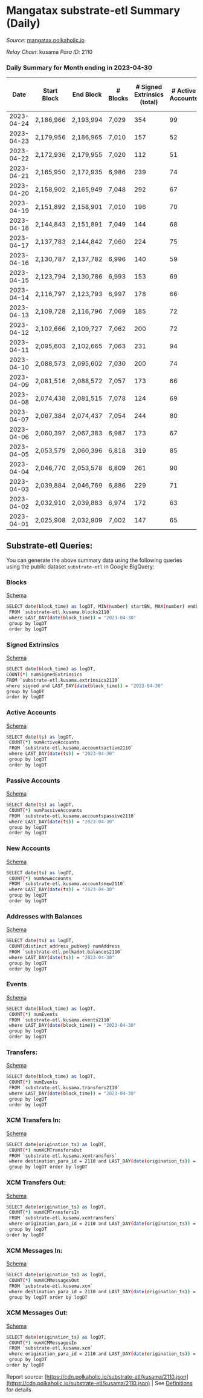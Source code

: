 # Mangatax substrate-etl Summary (Daily)

_Source_: [mangatax.polkaholic.io](https://mangatax.polkaholic.io)

*Relay Chain*: kusama
*Para ID*: 2110



### Daily Summary for Month ending in 2023-04-30


| Date | Start Block | End Block | # Blocks  | # Signed Extrinsics (total) | # Active Accounts | # Passive | # New | # Addresses with Balances | # Events | # Transfers | # XCM Transfers In | # XCM Transfers Out | # XCM In | # XCM Out | Issues | 
| ---- | ----------- | --------- | --------  | --------------------------- | ----------------- | --------- | ----- | ------------------------- | -------- | ----------- | ------------------ | ------------------- | -------- | --------- | ------ |
| 2023-04-24 | 2,186,966 | 2,193,994 | 7,029  | 354 | 99 | 42 | 1 | 1,945 | 26,151 | 1,462  | 27 ($3,769.03) | 20 ($1,538.39) | 28 | 20 |  |
| 2023-04-23 | 2,179,956 | 2,186,965 | 7,010  | 157 | 52 | 49 | 2 | 1,944 | 24,398 | 983  | 10 ($964.42) | 21 ($10,184.90) | 21 | 21 |  |
| 2023-04-22 | 2,172,936 | 2,179,955 | 7,020  | 112 | 51 | 48 |  | 1,942 | 23,979 | 872  | 12 ($1,374.67) | 10 ($856.04) | 20 | 10 |  |
| 2023-04-21 | 2,165,950 | 2,172,935 | 6,986  | 239 | 74 | 59 | 4 | 1,942 | 24,856 | 1,127  | 12 ($5,814.52) | 15 ($1,366.39) | 14 | 15 |  |
| 2023-04-20 | 2,158,902 | 2,165,949 | 7,048  | 292 | 67 | 45 | 2 | 1,938 | 25,857 | 1,599  | 29 ($7,925.27) | 37 ($5,203.49) | 59 | 37 |  |
| 2023-04-19 | 2,151,892 | 2,158,901 | 7,010  | 196 | 70 | 45 | 4 | 1,936 | 24,817 | 1,165  | 9 ($124.38) | 25 ($2,189.91) | 36 | 25 |  |
| 2023-04-18 | 2,144,843 | 2,151,891 | 7,049  | 144 | 68 | 41 | 2 | 1,932 | 24,156 | 826  | 4  | 17 ($1,370.09) | 19 | 17 |  |
| 2023-04-17 | 2,137,783 | 2,144,842 | 7,060  | 224 | 75 | 42 |  | 1,930 | 25,006 | 1,087  | 7 ($58.57) | 15 ($1,930.45) | 28 | 15 |  |
| 2023-04-16 | 2,130,787 | 2,137,782 | 6,996  | 140 | 59 | 43 | 1 | 1,930 | 24,163 | 926  | 2  | 8 ($2,360.56) | 39 | 8 |  |
| 2023-04-15 | 2,123,794 | 2,130,786 | 6,993  | 153 | 69 | 45 |  | 1,929 | 24,189 | 966  | 4  | 15 ($1,301.90) | 12 | 15 |  |
| 2023-04-14 | 2,116,797 | 2,123,793 | 6,997  | 178 | 66 | 42 | 2 | 1,929 | 24,499 | 1,097  | 7  | 21 ($3,008.99) | 27 | 21 |  |
| 2023-04-13 | 2,109,728 | 2,116,796 | 7,069  | 185 | 72 | 41 | 3 | 1,927 | 24,246 | 872  | 7  | 15 ($2,316.90) | 23 | 16 |  |
| 2023-04-12 | 2,102,666 | 2,109,727 | 7,062  | 200 | 72 | 44 | 3 | 1,924 | 24,692 | 1,024  | 6 ($59.75) | 5 ($421.23) | 26 | 5 |  |
| 2023-04-11 | 2,095,603 | 2,102,665 | 7,063  | 231 | 94 | 43 | 4 | 1,921 | 25,074 | 1,277  | 6  | 16 ($726.08) | 40 | 15 |  |
| 2023-04-10 | 2,088,573 | 2,095,602 | 7,030  | 200 | 74 | 40 | 1 | 1,917 | 24,569 | 1,014  | 10 ($426.72) | 11 ($788.79) | 20 | 11 |  |
| 2023-04-09 | 2,081,516 | 2,088,572 | 7,057  | 173 | 66 | 38 | 1 | 1,916 | 24,267 | 866  | 7 ($304.90) | 9 ($798.25) | 16 | 9 |  |
| 2023-04-08 | 2,074,438 | 2,081,515 | 7,078  | 124 | 69 | 35 | 4 | 1,915 | 23,836 | 685  | 3  | 13 ($489.54) | 16 | 15 |  |
| 2023-04-07 | 2,067,384 | 2,074,437 | 7,054  | 244 | 80 | 35 | 2 | 1,911 | 25,025 | 1,122  | 11 ($258.75) | 17 ($1,555.71) | 34 | 17 |  |
| 2023-04-06 | 2,060,397 | 2,067,383 | 6,987  | 173 | 67 | 36 | 2 | 1,909 | 24,005 | 806  | 10 ($21.60) | 13 ($2,046.81) | 23 | 13 |  |
| 2023-04-05 | 2,053,579 | 2,060,396 | 6,818  | 319 | 85 | 32 | 6 | 1,907 | 24,701 | 1,218  | 25 ($412.01) | 39 ($9,604.02) | 52 | 40 |  |
| 2023-04-04 | 2,046,770 | 2,053,578 | 6,809  | 261 | 90 | 33 | 5 | 1,901 | 24,245 | 1,025  | 39 ($1,438.61) | 24 ($1,843.40) | 45 | 24 |  |
| 2023-04-03 | 2,039,884 | 2,046,769 | 6,886  | 229 | 71 | 31 | 2 | 1,896 | 24,175 | 1,049  | 32 ($18,941.23) | 11 ($15,390.74) | 33 | 12 |  |
| 2023-04-02 | 2,032,910 | 2,039,883 | 6,974  | 172 | 63 | 25 | 6 | 1,894 | 23,431 | 663  | 20 ($3,330.21) | 15 ($768.47) | 20 | 15 |  |
| 2023-04-01 | 2,025,908 | 2,032,909 | 7,002  | 147 | 65 | 21 | 2 | 1,888 | 23,370 | 614  | 12 ($2,668.40) | 7 ($379.23) | 12 | 7 |  |

## Substrate-etl Queries:
You can generate the above summary data using the following queries using the public dataset `substrate-etl` in Google BigQuery:


### Blocks 

[Schema](https://github.com/colorfulnotion/substrate-etl/blob/main/schema/blocks.json)

```bash
SELECT date(block_time) as logDT, MIN(number) startBN, MAX(number) endBN, COUNT(*) numBlocks 
 FROM `substrate-etl.kusama.blocks2110`  
 where LAST_DAY(date(block_time)) = "2023-04-30" 
 group by logDT 
 order by logDT
```

### Signed Extrinsics 

[Schema](https://github.com/colorfulnotion/substrate-etl/blob/main/schema/extrinsics.json)

```bash
SELECT date(block_time) as logDT, 
COUNT(*) numSignedExtrinsics 
FROM `substrate-etl.kusama.extrinsics2110`  
where signed and LAST_DAY(date(block_time)) = "2023-04-30" 
group by logDT 
order by logDT
```

### Active Accounts 

[Schema](https://github.com/colorfulnotion/substrate-etl/blob/main/schema/accountsactive.json)

```bash
SELECT date(ts) as logDT, 
 COUNT(*) numActiveAccounts 
 FROM `substrate-etl.kusama.accountsactive2110` 
 where LAST_DAY(date(ts)) = "2023-04-30" 
 group by logDT 
 order by logDT
```

### Passive Accounts 

[Schema](https://github.com/colorfulnotion/substrate-etl/blob/main/schema/accountspassive.json)

```bash
SELECT date(ts) as logDT, 
 COUNT(*) numPassiveAccounts 
 FROM `substrate-etl.kusama.accountspassive2110` 
 where LAST_DAY(date(ts)) = "2023-04-30" 
 group by logDT 
 order by logDT
```

### New Accounts 

[Schema](https://github.com/colorfulnotion/substrate-etl/blob/main/schema/accountsnew.json)

```bash
SELECT date(ts) as logDT, 
 COUNT(*) numNewAccounts 
 FROM `substrate-etl.kusama.accountsnew2110` 
 where LAST_DAY(date(ts)) = "2023-04-30" 
 group by logDT
 order by logDT
```

### Addresses with Balances 

[Schema](https://github.com/colorfulnotion/substrate-etl/blob/main/schema/balances.json)

```bash
SELECT date(ts) as logDT,
 COUNT(distinct address_pubkey) numAddress 
 FROM `substrate-etl.polkadot.balances2110` 
 where LAST_DAY(date(ts)) = "2023-04-30" 
 group by logDT 
 order by logDT
```

### Events 

[Schema](https://github.com/colorfulnotion/substrate-etl/blob/main/schema/events.json)

```bash
SELECT date(block_time) as logDT, 
 COUNT(*) numEvents 
 FROM `substrate-etl.kusama.events2110` 
 where LAST_DAY(date(block_time)) = "2023-04-30" 
 group by logDT 
 order by logDT
```

### Transfers:

[Schema](https://github.com/colorfulnotion/substrate-etl/blob/main/schema/transfers.json)

```bash
SELECT date(block_time) as logDT, 
 COUNT(*) numEvents 
 FROM `substrate-etl.kusama.transfers2110` 
 where LAST_DAY(date(block_time)) = "2023-04-30" 
 group by logDT 
 order by logDT
```

### XCM Transfers In: 

[Schema](https://github.com/colorfulnotion/substrate-etl/blob/main/schema/xcmtransfers.json)

```bash
SELECT date(origination_ts) as logDT, 
 COUNT(*) numXCMTransfersOut 
 FROM `substrate-etl.kusama.xcmtransfers` 
 where destination_para_id = 2110 and LAST_DAY(date(origination_ts)) = "2023-04-30" 
 group by logDT order by logDT
```

### XCM Transfers Out: 

[Schema](https://github.com/colorfulnotion/substrate-etl/blob/main/schema/xcmtransfers.json)

```bash
SELECT date(origination_ts) as logDT, 
 COUNT(*) numXCMTransfersIn 
 FROM `substrate-etl.kusama.xcmtransfers` 
 where origination_para_id = 2110 and LAST_DAY(date(origination_ts)) = "2023-04-30" 
 group by logDT 
order by logDT
```

### XCM Messages In: 

[Schema](https://github.com/colorfulnotion/substrate-etl/blob/main/schema/xcm.json)

```bash
SELECT date(origination_ts) as logDT, 
 COUNT(*) numXCMMessagesOut 
 FROM `substrate-etl.kusama.xcm` 
 where destination_para_id = 2110 and LAST_DAY(date(origination_ts)) = "2023-04-30" 
 group by logDT order by logDT
```

### XCM Messages Out: 

[Schema](https://github.com/colorfulnotion/substrate-etl/blob/main/schema/xcm.json)

```bash
SELECT date(origination_ts) as logDT, 
 COUNT(*) numXCMMessagesIn 
 FROM `substrate-etl.kusama.xcm` 
 where origination_para_id = 2110 and LAST_DAY(date(origination_ts)) = "2023-04-30" 
 group by logDT 
order by logDT
```


Report source: [https://cdn.polkaholic.io/substrate-etl/kusama/2110.json](https://cdn.polkaholic.io/substrate-etl/kusama/2110.json) | See [Definitions](/DEFINITIONS.md) for details
